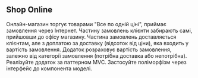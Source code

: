 Shop Online
-------------
Онлайн-магазин торгує товарами "Все по одній ціні",
приймає замовлення через Інтернет.
Частину замовлень клієнти забирають самі, прийшовши
до офісу магазину.
Частина замовлень доставляється клієнтам, але
з доплатою за доставку (відсоток від ціни),
яка входить у вартість замовлення.
Додаток розраховує вартість замовлення,
залежно від категорії замовлення (потрібна доставка або
непотрібна).
Реалізуйте додаток за паттерном MVC.
Застосуйте поліморфізм через інтерфейс до компонента
моделі.
